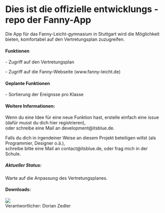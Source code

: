 <h1>Dies ist die offizielle entwicklungs - repo der Fanny-App</h1>
<p>Die App für das Fanny-Leicht-gymnasium in Stuttgart wird die Möglichkeit bieten,
komfortabel auf den Vertretungsplan zuzugreifen.</p>

<h4>Funktionen</h4>
<p>- Zugriff auf den Vertretungsplan</p>
<p>- Zugriff auf die Fanny-Webseite (www.fanny-leicht.de)

<h4>Geplante Funktionen</h4>
<p>- Sortierung der Ereignsse pro Klasse</p>

<h4>Weitere Informationen:</h4>
<p>Wenn du eine Idee für eine neue Funktion hast, erstelle einfach eine issue (dafür musst du dich hier registrieren),<br>
oder schreibe eine Mail an development@itsblue.de.</p>
<p>Falls du dich in irgendeiner Weise an diesem Projekt beteiligen willst (als Programmier, Designer o.ä.),<br>
schreibe bitte eine Mail an contact@itsblue.de, oder frag mich in der Schule.</p>
<h5>Aktueller Status:</h5>
<p>Warte auf die Anpassung des Vertretungsplanes.</p>

<h4>Downloads:</h4>

<img src="https://play.google.com/intl/en_us/badges/images/badge_new.png" href="https://play.google.com/store/apps/details?id=com.itsblue.flgvertretung"/>
<br>
Verantwortlicher: Dorian Zedler